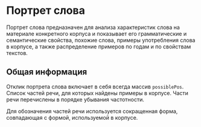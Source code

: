 # Портрет слова
Портрет слова предназначен для анализа характеристик слова на материале конкретного корпуса и показывает его грамматические и семантические свойства, похожие слова, примеры употребления слова в корпусе, а также распределение примеров по годам и по свойствам текстов.


## Общая информация
Отклик портрета слова включает в себя всегда массив `possiblePos`. 
Список частей речи, для которых найдены примеры в корпусе. Части речи перечислены в порядке убывания частотности. 

Для обозначения частей речи используется сокращенная форма, совпадающая с формой, используемой в корпусе.